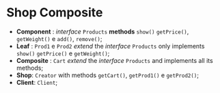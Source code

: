 # Shop Composite

- **Component** : *interface* `Products` **methods**  `show()` `getPrice()`, `getWeight()` e `add()`, `remove()`;
- **Leaf** : `Prod1` e `Prod2` *extend* the *interface* `Products` only implements `show()` `getPrice()` e `getWeight()`;
- **Composite** : `Cart` *extend* the *interface* `Products` and implements all its methods;
- **Shop**: `Creator` with methods `getCart()`, `getProd1()` e `getProd2()`;
- **Client**: `Client`; 